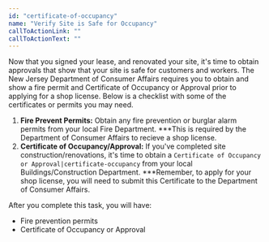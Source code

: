 ```yaml
---
id: "certificate-of-occupancy"
name: "Verify Site is Safe for Occupancy"
callToActionLink: ""
callToActionText: ""
---
```


Now that you signed your lease, and renovated your site, it's time to obtain approvals that show that your site is safe for customers and workers. The New Jersey Department of Consumer Affairs requires you to obtain and show a fire permit and Certificate of Occupancy or Approval prior to applying for a shop license. Below is a checklist with some of the certificates or permits you may need.
      
1. **Fire Prevent Permits:** Obtain any fire prevention or burglar alarm permits from your local Fire Department. ***This is required by the Department of Consumer Affairs to recieve a shop license.
2. **Certificate of Occupancy/Approval:** If you've completed site construction/renovations, it's time to obtain a `Certificate of Occupancy or Approval|certificate-occupancy` from your local Buildings/Construction Department. ***Remember, to apply for your shop license, you will need to submit this Certificate to the Department of Consumer Affairs.

After you complete this task, you will have:
- Fire prevention permits 
- Certificate of Occupancy or Approval      
